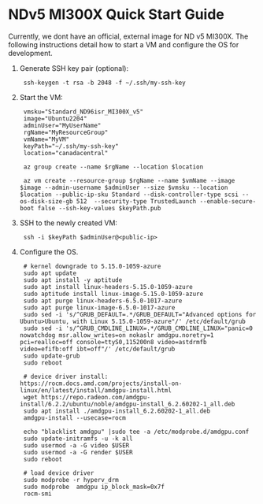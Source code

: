 # NDv5 MI300X Quick Start Guide

Currently, we dont have an official, external image for ND v5 MI300X.  The following instructions detail how to start a VM and configure the OS for development.

1. Generate SSH key pair (optional):

        ssh-keygen -t rsa -b 2048 -f ~/.ssh/my-ssh-key

2. Start the VM:

        vmsku="Standard_ND96isr_MI300X_v5"
        image="Ubuntu2204"
        adminUser="MyUserName"
        rgName="MyResourceGroup"
        vmName="MyVM"
        keyPath="~/.ssh/my-ssh-key"
        location="canadacentral"

        az group create --name $rgName --location $location
        
        az vm create --resource-group $rgName --name $vmName --image $image --admin-username $adminUser --size $vmsku --location $location --public-ip-sku Standard --disk-controller-type scsi --os-disk-size-gb 512  --security-type TrustedLaunch --enable-secure-boot false --ssh-key-values $keyPath.pub

3. SSH to the newly created VM:

        ssh -i $keyPath $adminUser@<public-ip>


4. Configure the OS.

        # kernel downgrade to 5.15.0-1059-azure
        sudo apt update
        sudo apt install -y aptitude
        sudo apt install linux-headers-5.15.0-1059-azure
        sudo aptitude install linux-image-5.15.0-1059-azure
        sudo apt purge linux-headers-6.5.0-1017-azure
        sudo apt purge linux-image-6.5.0-1017-azure
        sudo sed -i 's/^GRUB_DEFAULT=.*/GRUB_DEFAULT="Advanced options for Ubuntu>Ubuntu, with Linux 5.15.0-1059-azure"/' /etc/default/grub
        sudo sed -i 's/^GRUB_CMDLINE_LINUX=.*/GRUB_CMDLINE_LINUX="panic=0 nowatchdog msr.allow_writes=on nokaslr amdgpu.noretry=1 pci=realloc=off console=ttyS0,115200n8 video=astdrmfb video=efifb:off ibt=off"/' /etc/default/grub
        sudo update-grub
        sudo reboot
        
        # device driver install: https://rocm.docs.amd.com/projects/install-on-linux/en/latest/install/amdgpu-install.html
        wget https://repo.radeon.com/amdgpu-install/6.2.2/ubuntu/noble/amdgpu-install_6.2.60202-1_all.deb
        sudo apt install ./amdgpu-install_6.2.60202-1_all.deb
        amdgpu-install --usecase=rocm
        
        echo "blacklist amdgpu" |sudo tee -a /etc/modprobe.d/amdgpu.conf
        sudo update-initramfs -u -k all
        sudo usermod -a -G video $USER
        sudo usermod -a -G render $USER
        sudo reboot
         
        # load device driver
        sudo modprobe -r hyperv_drm
        sudo modprobe  amdgpu ip_block_mask=0x7f
        rocm-smi
